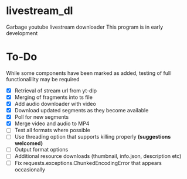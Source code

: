 # livestream_dl
Garbage youtube livestream downloader
This program is in early development

# To-Do
While some components have been marked as added, testing of full functionalility may be required
- [x] Retrieval of stream url from yt-dlp
- [x] Merging of fragments into ts file
- [x] Add audio downloader with video
- [x] Download updated segments as they become available
- [x] Poll for new segments
- [x] Merge video and audio to MP4
- [ ] Test all formats where possible
- [ ] Use threading option that supports killing properly **(suggestions welcomed)**
- [ ] Output format options
- [ ] Additional resource downloads (thumbnail, info.json, description etc)
- [ ] Fix requests.exceptions.ChunkedEncodingError that appears occasionally

